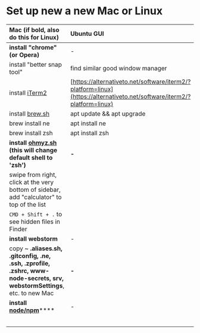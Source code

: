 # Set up new a new Mac or Linux



| Mac \(if bold, also do this for Linux\) | Ubuntu GUI |
| :--- | :--- |
| **install "chrome" \(or Opera\)** | - |
| install "better snap tool" | find similar good window manager |
| install [iTerm2](https://iterm2.com/downloads.html) | [https://alternativeto.net/software/iterm2/?platform=linux](https://alternativeto.net/software/iterm2/?platform=linux) |
| install [brew.sh](https://brew.sh) | apt update && apt upgrade |
| brew install ne | apt install ne |
| brew install zsh | apt install zsh |
| **install** [**ohmyz.sh**](https://ohmyz.sh/#install) **\(this will change default shell to 'zsh'\)** | **-** |
| swipe from right, click at the very bottom of sidebar, add "calculator" to top of the list |  |
| `CMD + Shift + .` to see hidden files in Finder |  |
| **install webstorm** | - |
| copy ~ **.aliases.sh, .gitconfig, .ne, .ssh, .zprofile, .zshrc, www-node-secrets, srv, webstormSettings**, etc. to new Mac | **-** |
| **install** [**node/npm**](https://nodejs.org/en/download/)\*\*\*\* | - |
|  |  |
|  |  |
|  |  |
|  |  |
|  |  |





